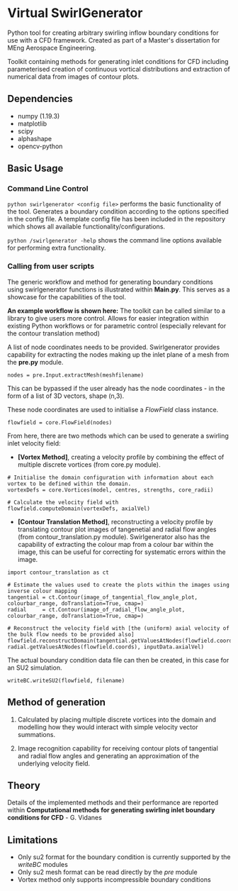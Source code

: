 # Virtual SwirlGenerator
 Python tool for creating arbitrary swirling inflow boundary conditions for use with a CFD framework. Created as part of a Master's dissertation for MEng Aerospace Engineering.
 
 Toolkit containing methods for generating inlet conditions for CFD including parameterised creation of continuous vortical distributions and extraction of numerical data from images of contour plots.

## Dependencies
- numpy (1.19.3)
- matplotlib
- scipy
- alphashape
- opencv-python


## Basic Usage
### Command Line Control
`python swirlgenerator <config file>` performs the basic functionality of the tool. Generates a boundary condition according to the options specified in the config file. A template config file has been included in the repository which shows all available functionality/configurations.
 
`python /swirlgenerator -help` shows the command line options available for performing extra functionality. 


### Calling from user scripts
The generic workflow and method for generating boundary conditions using swirlgenerator functions is illustrated within **Main.py**. This serves as a showcase for the capabilities of the tool.

**An example workflow is shown here:**
The toolkit can be called similar to a library to give users more control. Allows for easier integration within existing Python workflows or for parametric control (especially relevant for the contour translation method)

A list of node coordinates needs to be provided. Swirlgenerator provides capability for extracting the nodes making up the inlet plane of a mesh from the **pre.py** module.
```
nodes = pre.Input.extractMesh(meshfilename)
```
This can be bypassed if the user already has the node coordinates - in the form of a list of 3D vectors, shape (n,3).

These node coordinates are used to initialise a *FlowField* class instance.
```
flowfield = core.FlowField(nodes)
```

From here, there are two methods which can be used to generate a swirling inlet velocity field:

- **[Vortex Method]**, creating a velocity profile by combining the effect of multiple discrete vortices (from core.py module).
```
# Initialise the domain configuration with information about each vortex to be defined within the domain.
vortexDefs = core.Vortices(model, centres, strengths, core_radii)

# Calculate the velocity field with
flowfield.computeDomain(vortexDefs, axialVel)
```

- **[Contour Translation Method]**, reconstructing a velocity profile by translating contour plot images of tangenetial and radial flow angles (from contour_translation.py module). Swirlgenerator also has the capability of extracting the colour map from a colour bar within the image, this can be useful for correcting for systematic errors within the image.
```
import contour_translation as ct

# Estimate the values used to create the plots within the images using inverse colour mapping
tangential = ct.Contour(image_of_tangential_flow_angle_plot, colourbar_range, doTranslation=True, cmap=)
radial     = ct.Contour(image_of_radial_flow_angle_plot,     colourbar_range, doTranslation=True, cmap=)

# Reconstruct the velocity field with [the (uniform) axial velocity of the bulk flow needs to be provided also]
flowfield.reconstructDomain(tangential.getValuesAtNodes(flowfield.coords), radial.getValuesAtNodes(flowfield.coords), inputData.axialVel)
```

The actual boundary condition data file can then be created, in this case for an SU2 simulation.
```
writeBC.writeSU2(flowfield, filename)
```


## Method of generation
1. Calculated by placing multiple discrete vortices into the domain and modelling how they would interact with simple velocity vector summations.

2. Image recognition capability for receiving contour plots of tangential and radial flow angles and generating an approximation of the underlying velocity field.

## Theory
Details of the implemented methods and their performance are reported within **Computational methods for generating swirling inlet boundary conditions for CFD** - G. Vidanes

## Limitations
- Only su2 format for the boundary condition is currently supported by the *writeBC* modules
- Only su2 mesh format can be read directly by the *pre* module
- Vortex method only supports incompressible boundary conditions
